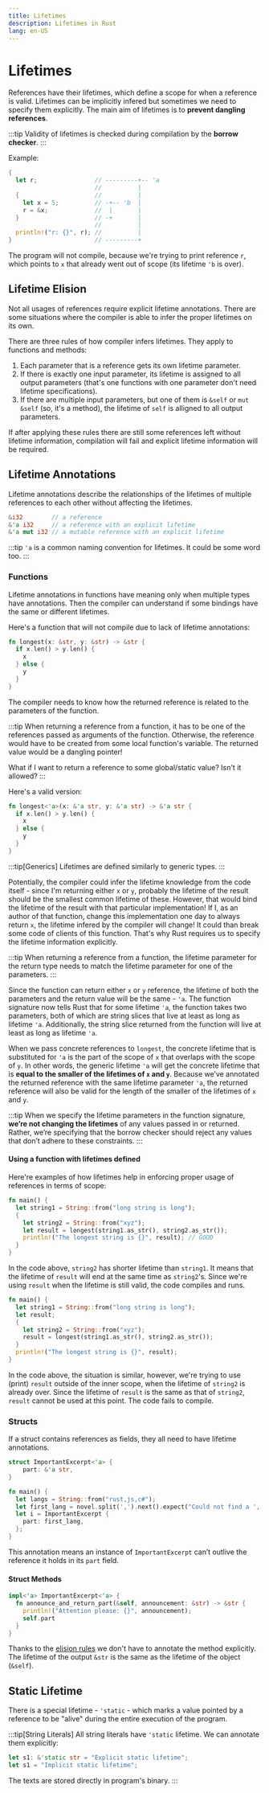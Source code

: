 ```yaml
---
title: Lifetimes
description: Lifetimes in Rust
lang: en-US
---
```


# Lifetimes

References have their lifetimes, which define a scope for when a reference is
valid. Lifetimes can be implicitly infered but sometimes we need to specify them
explicitly. The main aim of lifetimes is to **prevent dangling references**.

:::tip
Validity of lifetimes is checked during compilation by the **borrow checker**.
:::

Example:

```rust
{
  let r;                // ---------+-- 'a
                        //          |
  {                     //          |
    let x = 5;          // -+-- 'b  |
    r = &x;             //  |       |
  }                     // -+       |
                        //          |
  println!("r: {}", r); //          |
}                       // ---------+
```

The program will not compile, because we're trying to print reference `r`, which
points to `x` that already went out of scope (its lifetime `'b` is over).

## Lifetime Elision

Not all usages of references require explicit lifetime annotations. There are 
some situations where the compiler is able to infer the proper lifetimes on its
own.

There are three rules of how compiler infers lifetimes. They apply to functions
and methods:

1. Each parameter that is a reference gets its own lifetime parameter.
2. If there is exactly one input parameter, its lifetime is assigned to all
   output parameters (that's one functions with one parameter don't need
   lifetime specifications).
3. If there are multiple input parameters, but one of them is `&self` or `mut
   &self` (so, it's a method), the lifetime of `self` is alligned to all output
   parameters.

If after applying these rules there are still some references left without
lifetime information, compilation will fail and explicit lifetime information
will be required.

## Lifetime Annotations

Lifetime annotations describe the relationships of the lifetimes of multiple
references to each other without affecting the lifetimes.

```rust
&i32        // a reference
&'a i32     // a reference with an explicit lifetime
&'a mut i32 // a mutable reference with an explicit lifetime
```

:::tip
`'a` is a common naming convention for lifetimes. It could be some word too.
:::

### Functions

Lifetime annotations in functions have meaning only when multiple types have
annotations. Then the compiler can understand if some bindings have the same or
different lifetimes.

Here's a function that will not compile due to lack of lifetime annotations:

```rust
fn longest(x: &str, y: &str) -> &str {
  if x.len() > y.len() {
    x
  } else {
    y
  }
}
```

The compiler needs to know how the returned reference is related to the parameters
of the function.

:::tip
When returning a reference from a function, it has to be one of the references
passed as arguments of the function. Otherwise, the reference would have to be
created from some local function's variable. The returned value would be a
dangling pointer!

What if I want to return a reference to some global/static value? Isn't it allowed?
:::

Here's a valid version:

```rust
fn longest<'a>(x: &'a str, y: &'a str) -> &'a str {
  if x.len() > y.len() {
    x
  } else {
    y
  }
}
```

:::tip[Generics]
Lifetimes are defined similarly to generic types.
:::

Potentially, the compiler could infer the lifetime knowledge from the code
itself - since I'm returning either `x` or `y`, probably the lifetime of the
result should be the smallest common lifetime of these. However, that would bind
the lifetime of the result with that particular implementation! If I, as an
author of that function, change this implementation one day to always return
`x`, the lifetime infered by the compiler will change! It could than break some
code of clients of this function. That's why Rust requires us to specify the
lifetime information explicitly.

:::tip
When returning a reference from a function, the lifetime parameter for the
return type needs to match the lifetime parameter for one of the parameters.
:::

Since the function can return either `x` or `y` reference, the lifetime of both
the parameters and the return value will be the same - `'a`. The function
signature now tells Rust that for some lifetime `'a`, the function takes two
parameters, both of which are string slices that live at least as long as
lifetime `'a`. Additionally, the string slice returned from the function will
live at least as long as lifetime `'a`.

When we pass concrete references to `longest`, the concrete lifetime that is
substituted for `'a` is the part of the scope of `x` that overlaps with the
scope of `y`. In other words, the generic lifetime `'a` will get the concrete
lifetime that is **equal to the smaller of the lifetimes of `x` and `y`**.
Because we’ve annotated the returned reference with the same lifetime parameter
`'a`, the returned reference will also be valid for the length of the smaller of
the lifetimes of `x` and `y`.

:::tip
When we specify the lifetime parameters in the function signature, **we’re not
changing the lifetimes** of any values passed in or returned. Rather, we’re
specifying that the borrow checker should reject any values that don’t adhere to
these constraints.
:::

#### Using a function with lifetimes defined

Here're examples of how lifetimes help in enforcing proper usage of references
in terms of scope:

```rust
fn main() {
  let string1 = String::from("long string is long");
  {
    let string2 = String::from("xyz");
    let result = longest(string1.as_str(), string2.as_str());
    println!("The longest string is {}", result); // GOOD
  }
}
```

In the code above, `string2` has shorter lifetime than `string1`. It means that
the lifetime of `result` will end at the same time as `string2`'s. Since we're
using `result` when the lifetime is still valid, the code compiles and runs.

```rust
fn main() {
  let string1 = String::from("long string is long");
  let result;
  {
    let string2 = String::from("xyz");
    result = longest(string1.as_str(), string2.as_str());
  }
  println!("The longest string is {}", result);
}
```

In the code above, the situation is similar, however, we're trying to use (print)
`result` outside of the inner scope, when the lifetime of `string2` is already
over. Since the lifetime of `result` is the same as that of `string2`, `result` 
cannot be used at this point. The code fails to compile.

### Structs

If a struct contains references as fields, they all need to have lifetime
annotations.

```rust
struct ImportantExcerpt<'a> {
    part: &'a str,
}

fn main() {
  let langs = String::from("rust,js,c#");
  let first_lang = novel.split(',').next().expect("Could not find a ','");
  let i = ImportantExcerpt {
    part: first_lang,
  };
}
```

This annotation means an instance of `ImportantExcerpt` can’t outlive the
reference it holds in its `part` field.

#### Struct Methods

```rust
impl<'a> ImportantExcerpt<'a> {
  fn announce_and_return_part(&self, announcement: &str) -> &str {
    println!("Attention please: {}", announcement);
    self.part
  }
}
```

Thanks to the [elision rules](#lifetime-elision) we don't have to annotate the
method explicitly. The lifetime of the output `&str` is the same as the lifetime
of the object (`&self`).

## Static Lifetime

There is a special lifetime - `'static` - which marks a value pointed by a
reference to be "alive" during the entire execution of the program.

:::tip[String Literals]
All string literals have `'static` lifetime. We can annotate them explicitly:

```rust
let s1: &'static str = "Explicit static lifetime";
let s1 = "Implicit static lifetime";
```

The texts are stored directly in program's binary.
:::

